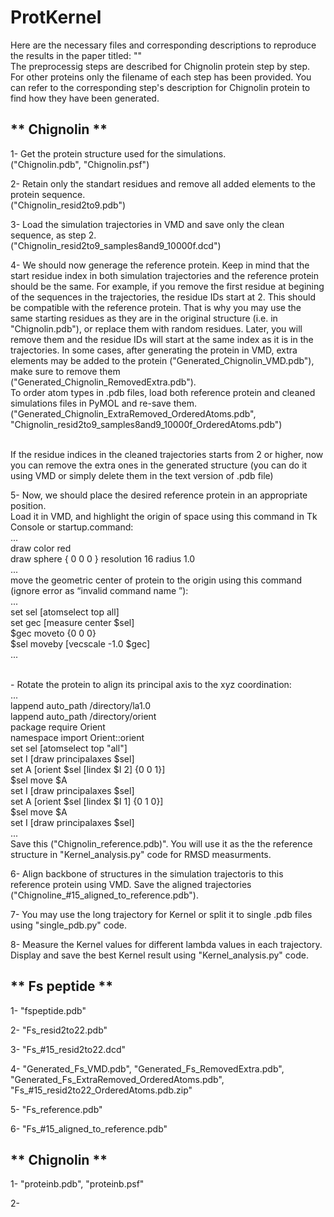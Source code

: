 # ProtKernel
Here are the necessary files and corresponding descriptions to reproduce the results in the paper titled: ""
<br /> The preprocessig steps are described for Chignolin protein step by step. For other proteins only the filename of each step has been provided. You can refer to the corresponding step's description for Chignolin protein to find how they have been generated.



** Chignolin **
---
1- Get the protein structure used for the simulations.
<br /> ("Chignolin.pdb", "Chignolin.psf")

2- Retain only the standart residues and remove all added elements to the protein sequence.
<br /> ("Chignolin_resid2to9.pdb")

3- Load the simulation trajectories in VMD and save only the clean sequence, as step 2. 
<br /> ("Chignolin_resid2to9_samples8and9_10000f.dcd")

4- We should now generage the reference protein. Keep in mind that the start residue index in both simulation trajectories and the reference protein should be the same. For example, if you remove the first residue at begining of the sequences in the trajectories, the residue IDs start at 2. This should be compatible with the reference protein. That is why you may use the same starting residues as they are in the original structure (i.e. in "Chignolin.pdb"), or replace them with random residues. Later, you will remove them and the residue IDs will start at the same index as it is in the trajectories. In some cases, after generating the protein in VMD, extra elements may be added to the protein ("Generated_Chignolin_VMD.pdb"), make sure to remove them 
<br /> ("Generated_Chignolin_RemovedExtra.pdb").
<br /> To order atom types in .pdb files, load both reference protein and cleaned simulations files in PyMOL and re-save them.
<br /> ("Generated_Chignolin_ExtraRemoved_OrderedAtoms.pdb", "Chignolin_resid2to9_samples8and9_10000f_OrderedAtoms.pdb")

<br /> If the residue indices in the cleaned trajectories starts from 2 or higher, now you can remove the extra ones in the generated structure (you can do it using VMD or simply delete them in the text version of .pdb file)

5- Now, we should place the desired reference protein in an appropriate position. 
<br /> Load it in VMD, and highlight the origin of space using this command in Tk Console or startup.command: 
<br /> ...
<br /> draw color red
<br /> draw sphere { 0 0 0 } resolution 16 radius 1.0
<br /> ...
<br /> move the geometric center of protein to the origin using this command (ignore error as “invalid command name <current geometric center>”):
<br /> ...
<br /> set sel [atomselect top all]
<br /> set gec [measure center $sel]
<br /> $gec moveto {0 0 0}
<br /> $sel moveby [vecscale -1.0 $gec]
<br /> ...

<br />- Rotate the protein to align its principal axis to the xyz coordination:
<br /> ...
<br /> lappend auto_path /directory/la1.0
<br /> lappend auto_path /directory/orient
<br /> package require Orient
<br /> namespace import Orient::orient
<br /> set sel [atomselect top "all"]
<br /> set I [draw principalaxes $sel]
<br /> set A [orient $sel [lindex $I 2] {0 0 1}]
<br /> $sel move $A
<br /> set I [draw principalaxes $sel]
<br /> set A [orient $sel [lindex $I 1] {0 1 0}]
<br /> $sel move $A
<br /> set I [draw principalaxes $sel]
<br /> ...
<br /> Save this ("Chignolin_reference.pdb)". You will use it as the the reference structure in "Kernel_analysis.py" code for RMSD measurments.

6- Align backbone of structures in the simulation trajectoris to this reference protein using VMD. Save the aligned trajectories ("Chignoline_#15_aligned_to_reference.pdb").

7- You may use the long trajectory for Kernel or split it to single .pdb files using "single_pdb.py" code.

8- Measure the Kernel values for different lambda values in each trajectory. Display and save the best Kernel result using "Kernel_analysis.py" code.



** Fs peptide **
---
1- "fspeptide.pdb"

2- "Fs_resid2to22.pdb"

3- "Fs_#15_resid2to22.dcd"

4- "Generated_Fs_VMD.pdb", "Generated_Fs_RemovedExtra.pdb", "Generated_Fs_ExtraRemoved_OrderedAtoms.pdb", "Fs_#15_resid2to22_OrderedAtoms.pdb.zip"

5- "Fs_reference.pdb"

6- "Fs_#15_aligned_to_reference.pdb"


** Chignolin **
---
1- "proteinb.pdb", "proteinb.psf"

2- 
